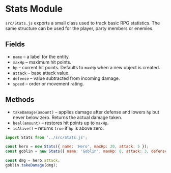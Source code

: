 # Stats Module

`src/Stats.js` exports a small class used to track basic RPG statistics. The same structure can be used for the player, party members or enemies.

## Fields
- `name` – a label for the entity.
- `maxHp` – maximum hit points.
- `hp` – current hit points. Defaults to `maxHp` when a new object is created.
- `attack` – base attack value.
- `defense` – value subtracted from incoming damage.
- `speed` – order or movement rating.

## Methods
- `takeDamage(amount)` – applies damage after defense and lowers `hp` but never below zero. Returns the actual damage taken.
- `heal(amount)` – restores hit points up to `maxHp`.
- `isAlive()` – returns `true` if `hp` is above zero.

```javascript
import Stats from '../src/Stats.js';

const hero = new Stats({ name: 'Hero', maxHp: 20, attack: 5 });
const goblin = new Stats({ name: 'Goblin', maxHp: 8, attack: 3, defense: 1 });

const dmg = hero.attack;
goblin.takeDamage(dmg);
```
